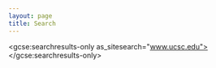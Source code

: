 ```yaml
---
layout: page
title: Search
---
```


<script>
  (function() {
    var cx = '012090462228956765947:d0ywvq7bxee';
    var gcse = document.createElement('script');
    gcse.type = 'text/javascript';
    gcse.async = true;
    gcse.src = 'https://cse.google.com/cse.js?cx=' + cx;
    var s = document.getElementsByTagName('script')[0];
    s.parentNode.insertBefore(gcse, s);
  })();
</script>
<gcse:searchresults-only as_sitesearch="www.ucsc.edu"></gcse:searchresults-only>
